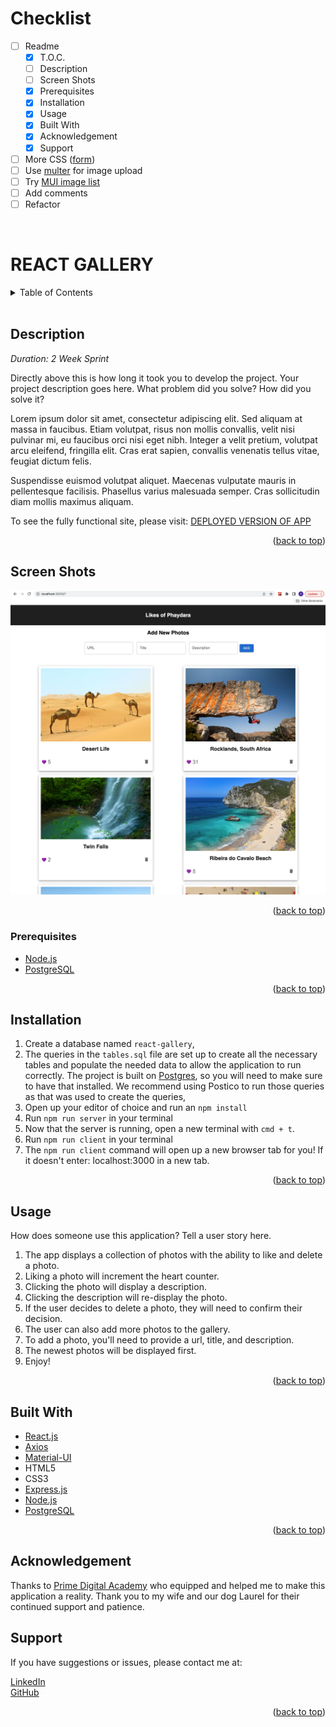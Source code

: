 # Checklist

- [ ] Readme
    - [x] T.O.C.
    - [ ] Description
    - [ ] Screen Shots
    - [x] Prerequisites
    - [x] Installation
    - [x] Usage
    - [x] Built With
    - [x] Acknowledgement
    - [x] Support
- [ ] More CSS ([form](https://mui.com/material-ui/react-text-field/#form-props))
- [ ] Use [multer](http://github.com/expressjs/multer) for image upload
- [ ] Try [MUI image list](https://mui.com/material-ui/react-image-list/)
- [ ] Add comments
- [ ] Refactor  
<br />


<!-- STATS -->
<!-- 
![MIT LICENSE](https://img.shields.io/github/license/scottbromander/the_marketplace.svg?style=flat-square)
![REPO SIZE](https://img.shields.io/github/repo-size/scottbromander/the_marketplace.svg?style=flat-square)
![TOP_LANGUAGE](https://img.shields.io/github/languages/top/scottbromander/the_marketplace.svg?style=flat-square)
![FORKS](https://img.shields.io/github/forks/scottbromander/the_marketplace.svg?style=social)
-->

# REACT GALLERY  

<!-- TABLE OF CONTENTS -->
<details>
  <summary>Table of Contents</summary>
  <ol>
    <li><a href="#description">Description</a></li>
    <li>
      <a href="#screen-shots">Screen Shots</a></li>
      <ul>
        <li>
            <a href="#prerequisites">Prerequisites</a></li>
        </li>
      </ul>
    </li>
    <li><a href="#installation">Installation</a></li>
    <li><a href="#usage">Usage</a></li>
    <li><a href="#built-with">Built With</a></li>
    <li><a href="#acknowledgement">Acknowledgment</a></li>
    <li><a href="#support">Support</a></li>
  </ol>
</details>
<br />

<!-- DESCRIPTION -->
## Description

_Duration: 2 Week Sprint_

Directly above this is how long it took you to develop the project. Your project description goes here. What problem did you solve? How did you solve it? 

Lorem ipsum dolor sit amet, consectetur adipiscing elit. Sed aliquam at massa in faucibus. Etiam volutpat, risus non mollis convallis, velit nisi pulvinar mi, eu faucibus orci nisi eget nibh. Integer a velit pretium, volutpat arcu eleifend, fringilla elit. Cras erat sapien, convallis venenatis tellus vitae, feugiat dictum felis.

Suspendisse euismod volutpat aliquet. Maecenas vulputate mauris in pellentesque facilisis. Phasellus varius malesuada semper. Cras sollicitudin diam mollis maximus aliquam.

To see the fully functional site, please visit: [DEPLOYED VERSION OF APP](www.heroku.com)  

<p align="right">(<a href="#top">back to top</a>)</p>

<!-- SCREEN SHOT -->
## Screen Shots
 
![Screen Shot 1](/public/images/react-gallery-1.jpg)
<br />

<p align="right">(<a href="#top">back to top</a>)</p>

### Prerequisites  

- [Node.js](https://nodejs.org/en/)
- [PostgreSQL](http://postgresql.org)

<p align="right">(<a href="#top">back to top</a>)</p>

<!-- INSTALLATION -->
## Installation

1. Create a database named `react-gallery`,
2. The queries in the `tables.sql` file are set up to create all the necessary tables and populate the needed data to allow the application to run correctly. The project is built on [Postgres](https://www.postgresql.org/download/), so you will need to make sure to have that installed. We recommend using Postico to run those queries as that was used to create the queries, 
3. Open up your editor of choice and run an `npm install`
4. Run `npm run server` in your terminal
5. Now that the server is running, open a new terminal with `cmd + t`.
6. Run `npm run client` in your terminal
7. The `npm run client` command will open up a new browser tab for you! If it doesn't enter: localhost:3000 in a new tab.  

<p align="right">(<a href="#top">back to top</a>)</p>

<!-- USAGE -->
## Usage
How does someone use this application? Tell a user story here.

1. The app displays a collection of photos with the ability to like and delete a photo.
2. Liking a photo will increment the heart counter.
3. Clicking the photo will display a description.
4. Clicking the description will re-display the photo.
5. If the user decides to delete a photo, they will need to confirm their decision. 
6. The user can also add more photos to the gallery.
7. To add a photo, you'll need to provide a url, title, and description.
5. The newest photos will be displayed first.
6. Enjoy!  

<p align="right">(<a href="#top">back to top</a>)</p>

<!-- BUILT WITH -->
## Built With

* [React.js](https://reactjs.org/)
* [Axios](http://npmjs.com/package/axios)
* [Material-UI](https://mui.com/)
* HTML5
* CSS3
* [Express.js](http://expressjs.com)
* [Node.js](https://nodejs.org/en)
* [PostgreSQL](https://postgresgl.org)  

<p align="right">(<a href="#top">back to top</a>)</p>


<!-- ACKNOWLEDGEMENT -->
## Acknowledgement
Thanks to [Prime Digital Academy](www.primeacademy.io) who equipped and helped me to make this application a reality. Thank you to my wife and our dog Laurel for their continued support and patience.

<!-- SUPPORT -->
## Support
If you have suggestions or issues, please contact me at:  

[LinkedIn](https://www.linkedin.com/in/phaydara-vongsavanthong/)  
[GitHub](https://github.com/stephenmussel)  

<p align="right">(<a href="#top">back to top</a>)</p>